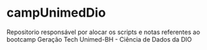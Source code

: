 # campUnimedDio
Repositorio responsável por alocar os scripts e notas referentes ao bootcamp Geração Tech Unimed-BH - Ciência de Dados da DIO
